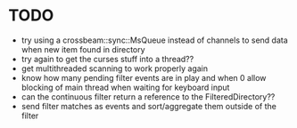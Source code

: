 # TODO

- try using a crossbeam::sync::MsQueue instead of channels to send data when new item found in directory
- try again to get the curses stuff into a thread??
- get multithreaded scanning to work properly again
- know how many pending filter events are in play and when 0 allow blocking of main thread when
  waiting for keyboard input
- can the continuous filter return a reference to the FilteredDirectory??
- send filter matches as events and sort/aggregate them outside of the filter
